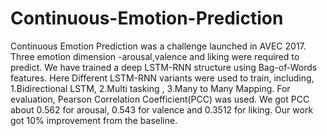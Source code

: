 # Continuous-Emotion-Prediction
Continuous Emotion Prediction was a challenge launched in AVEC 2017. 
Three emotion dimension -arousal,valence and liking were required to predict.
We have trained a deep LSTM-RNN structure using Bag-of-Words features.
Here Different LSTM-RNN variants were used to train, including,
1.Bidirectional LSTM,
2.Multi tasking ,
3.Many to Many Mapping.
For evaluation, Pearson Correlation Coefficient(PCC) was used.
We got PCC about 0.562 for arousal, 0.543 for valence and 0.3512 for liking.
Our work got 10% improvement from the baseline.
